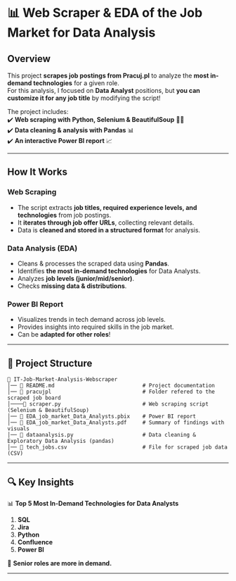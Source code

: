 # 📊 Web Scraper & EDA of the Job Market for Data Analysis   

## Overview  
This project **scrapes job postings from Pracuj.pl** to analyze the **most in-demand technologies** for a given role.  
For this analysis, I focused on **Data Analyst** positions, but **you can customize it for any job title** by modifying the script!  

The project includes:  
:heavy_check_mark: **Web scraping with Python, Selenium & BeautifulSoup** 🕵️‍♂️  
:heavy_check_mark: **Data cleaning & analysis with Pandas** 📊  
:heavy_check_mark: **An interactive Power BI report** 📈  

---

## How It Works  

### **Web Scraping**   
- The script extracts **job titles, required experience levels, and technologies** from job postings.  
- It **iterates through job offer URLs**, collecting relevant details.  
- Data is **cleaned and stored in a structured format** for analysis.  

### **Data Analysis (EDA)**  
- Cleans & processes the scraped data using **Pandas**.  
- Identifies **the most in-demand technologies** for Data Analysts.  
- Analyzes **job levels (junior/mid/senior)**.  
- Checks **missing data & distributions**.  

### **Power BI Report**  
- Visualizes trends in tech demand across job levels.  
- Provides insights into required skills in the job market.  
- Can be **adapted for other roles**!  

---

## 📂 Project Structure  

```
📁 IT-Job-Market-Analysis-Webscraper
│── 📄 README.md                            # Project documentation  
│── 📄 pracujpl                             # Folder refered to the scraped job board
│────📄 scraper.py                          # Web scraping script (Selenium & BeautifulSoup)  
│── 📄 EDA_job_market_Data_Analysts.pbix    # Power BI report  
│── 📄 EDA_job_market_Data_Analysts.pdf     # Summary of findings with visuals  
│── 📄 dataanalysis.py                      # Data cleaning & Exploratory Data Analysis (pandas)
│── 📄 tech_jobs.csv                        # File for scraped job data (CSV)  
```

---

## 🔍 Key Insights  

📊 **Top 5 Most In-Demand Technologies for Data Analysts**  
1. **SQL** 
2. **Jira**
3. **Python**   
4. **Confluence**
5. **Power BI**   

🎯 **Senior roles are more in demand.**  

---

